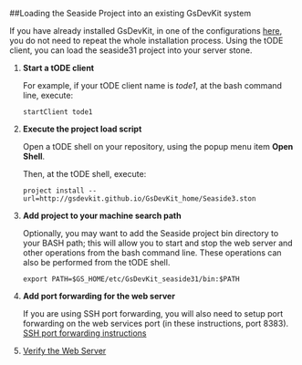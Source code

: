 ##Loading the Seaside Project into an existing GsDevKit system

If you have already installed GsDevKit, in one of the configurations [here][1], you do not need to repeat 
the whole installation process.  Using the tODE client, you can load the seaside31 project into your server stone.

1. **Start a tODE client**

   For example, if your tODE client name is *tode1*, at the bash command line, execute:

   ```
   startClient tode1
   ```

2. **Execute the project load script**

   Open a tODE shell on your repository, using the popup menu item  **Open Shell**. 
   
   Then, at the tODE shell, execute:

   ```
   project install --url=http://gsdevkit.github.io/GsDevKit_home/Seaside3.ston
   ```

4. **Add project to your machine search path**

   Optionally, you may want to add the Seaside project bin directory to your BASH path; this will allow you to start and stop 
   the web server and other operations from the bash command line. These operations can also be performed from the tODE shell.

   ```
   export PATH=$GS_HOME/etc/GsDevKit_seaside31/bin:$PATH
   ```
   
5. **Add port forwarding for the web server**

   If you are using SSH port forwarding, you will also need to setup port forwarding on the web services port (in these 
   instructions, port 8383).  [SSH port forwarding instructions][2]
   
4. [Verify the Web Server][3]
   
[1]: https://github.com/GsDevKit/GsDevKit_home/blob/master/docs/installation/README.md
[2]: ./installClientOnSeparateNode.md#setup-ssh-port-forwarding
[3]: ../gettingStartedWithSeaside.md
